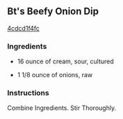 ## Bt's Beefy Onion Dip

[4cdcd1f4fc](http://www.food.com/recipe/bts-beefy-onion-dip-410260)

### Ingredients

 - 16 ounce of cream, sour, cultured

 - 1 1/8 ounce of onions, raw

### Instructions

Combine Ingredients. Stir Thoroughly.